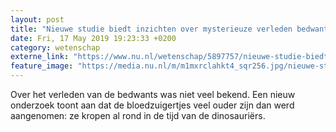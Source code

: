 ```yaml
---
layout: post
title: "Nieuwe studie biedt inzichten over mysterieuze verleden bedwantsen"
date: Fri, 17 May 2019 19:23:33 +0200
category: wetenschap
externe_link: "https://www.nu.nl/wetenschap/5897757/nieuwe-studie-biedt-inzichten-over-mysterieuze-verleden-bedwantsen.html"
feature_image: "https://media.nu.nl/m/m1mxrclahkt4_sqr256.jpg/nieuwe-studie-biedt-inzichten-over-mysterieuze-verleden-bedwantsen.jpg"
---
```


Over het verleden van de bedwants was niet veel bekend. Een nieuw onderzoek toont aan dat de bloedzuigertjes veel ouder zijn dan werd aangenomen: ze kropen al rond in de tijd van de dinosauriërs.
